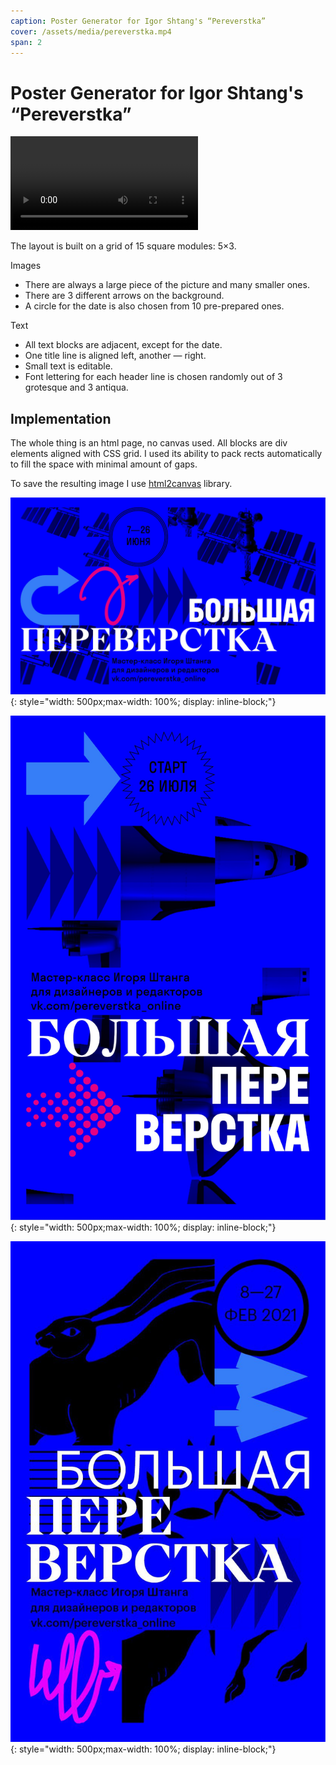 ```yaml
---
caption: Poster Generator for Igor Shtang's “Pereverstka”
cover: /assets/media/pereverstka.mp4
span: 2
---
```


# Poster Generator for Igor Shtang's “Pereverstka”

<video src="/assets/media/pereverstka.mp4" loop mute autoplay></video>

The layout is built on a grid of 15 square modules: 5×3.

Images

- There are always a large piece of the picture and many smaller ones.
- There are 3 different arrows on the background.
- A circle for the date is also chosen from 10 pre-prepared ones.

Text

- All text blocks are adjacent, except for the date.
- One title line is aligned left, another — right.
- Small text is editable.
- Font lettering for each header line is chosen randomly out of 3 grotesque and 3 antiqua.

## Implementation

The whole thing is an html page, no canvas used. All blocks are div elements aligned with CSS grid. I used its ability to pack rects automatically to fill the space with minimal amount of gaps.

To save the resulting image I use [html2canvas](https://html2canvas.hertzen.com) library.

![](/assets/media/pereverstka2.jpeg)
{: style="width: 500px;max-width: 100%; display: inline-block;"}

![](/assets/media/pereverstka3.jpeg)
{: style="width: 500px;max-width: 100%; display: inline-block;"}

![](/assets/media/pereverstka4.jpeg)
{: style="width: 500px;max-width: 100%; display: inline-block;"}

